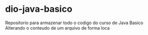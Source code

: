 # dio-java-basico

Repositorio para armazenar todo o codigo do curso de Java Basico
Alterando o conteudo de um arquivo de forma loca
